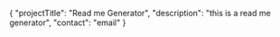 {
	"projectTitle": "Read me Generator",
	"description": "this is a read me generator",
	"contact": "email"
}